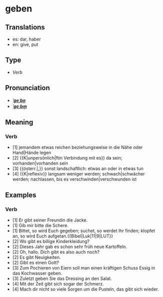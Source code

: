 # geben
## Translations
- es: dar, haber
- en: give, put
## Type
- _Verb_
## Pronunciation
- **_[ˈɡeːbn̩](https://commons.wikimedia.org/wiki/File:De-geben.ogg)_**
- **_[ˈɡeːbm̩](https://commons.wikimedia.org/wiki/File:De-geben.ogg)_**
## Meaning
### Verb
- [1] jemandem etwas reichen beziehungsweise in die Nähe oder Hand|Hände legen
- [2] {{K|unpersönlich|ftin Verbindung mit es}} da sein; vorhanden|vorhanden sein
- [3] {{österr.|,}} sonst landschaftlich: etwas an oder in etwas tun
- [4] {{K|reflexiv}} langsam weniger werden; schwach|schwächer werden; nachlassen, bis es verschwinden|verschwunden ist
## Examples
### Verb
- [1] Er gibt seiner Freundin die Jacke.
- [1] Gib mir bitte die Schere.
- [1] Bittet, so wird Euch gegeben; suchet, so werdet Ihr finden; klopfet an, so wird Euch aufgetan.<ref>{{Bibel|Luk|11|9|LUT}}</ref>
- [2] Wo gibt es billige Kinderkleidung?
- [2] Dieses Jahr gab es schon sehr früh neue Kartoffeln.
- [2] Oh, hallo. Dich gibt es also auch noch?
- [2] Es gibt Neuigkeiten.
- [2] Gibt es einen Gott?
- [3] Zum Pochieren von Eiern soll man einen kräftigen Schuss Essig in das Kochwasser geben.
- [3] Zuletzt geben Sie das Dressing an den Salat.
- [4] Mit der Zeit gibt sich sogar der Schmerz.
- [4] Mach dir nicht so viele Sorgen um die Pusteln, das gibt sich wieder.
